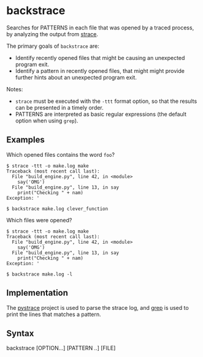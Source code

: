 # backstrace
Searches for PATTERNS in each file that was opened by a traced process, by analyzing the output from [strace](https://man7.org/linux/man-pages/man1/strace.1.html). 

The primary goals of `backstrace` are:
* Identify recently opened files that might be causing an unexpected program exit.
* Identify a pattern in recently opened files, that might might provide further hints about an unexpected program exit.

Notes:
* `strace` must be executed with the `-ttt` format option, so that the results can be presented in a timely order.
* PATTERNS are interpreted as basic regular expressions (the default option when using `grep`).

## Examples
Which opened files contains the word `foo`?
```
$ strace -ttt -o make.log make
Traceback (most recent call last):
  File "build_engine.py", line 42, in <module>
    say('OMG')
  File "build_engine.py", line 13, in say
    print("Checking " + nam)
Exception: '

$ backstrace make.log clever_function
```

Which files were opened?
```
$ strace -ttt -o make.log make
Traceback (most recent call last):
  File "build_engine.py", line 42, in <module>
    say('OMG')
  File "build_engine.py", line 13, in say
    print("Checking " + nam)
Exception: '

$ backstrace make.log -l
```

## Implementation

The [pystrace](https://github.com/dirtyharrycallahan/pystrace) project is used to parse the strace log, and [grep](https://man7.org/linux/man-pages/man1/grep.1.html) is used to print the lines that matches a pattern.

## Syntax
backstrace [OPTION...] [PATTERN ..] [FILE]
